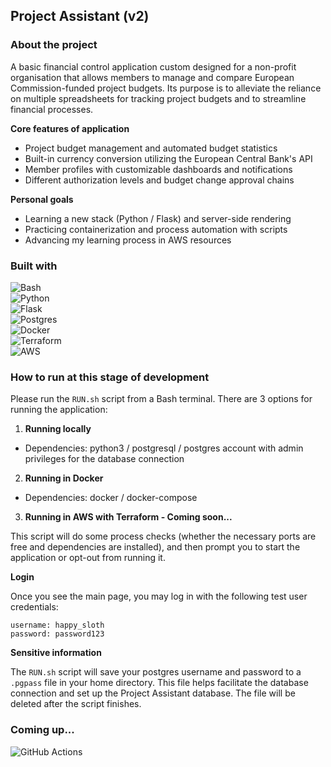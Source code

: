 ## Project Assistant (v2)

### About the project

A basic financial control application custom designed for a non-profit organisation that allows members to manage and compare European Commission-funded project budgets.
Its purpose is to alleviate the reliance on multiple spreadsheets for tracking project budgets and to streamline financial processes.

**Core features of application**

- Project budget management and automated budget statistics 
- Built-in currency conversion utilizing the European Central Bank's API
- Member profiles with customizable dashboards and notifications
- Different authorization levels and budget change approval chains

**Personal goals**

- Learning a new stack (Python / Flask) and server-side rendering
- Practicing containerization and process automation with scripts
- Advancing my learning process in AWS resources

### Built with

![Bash](https://img.shields.io/badge/Shell_Script-121011?style=for-the-badge&logo=gnu-bash&logoColor=white) <br>
![Python](https://img.shields.io/badge/python-3670A0?style=for-the-badge&logo=python&logoColor=ffdd54) <br>
![Flask](https://img.shields.io/badge/flask-%23000.svg?style=for-the-badge&logo=flask&logoColor=white) <br>
![Postgres](https://img.shields.io/badge/postgres-%23316192.svg?style=for-the-badge&logo=postgresql&logoColor=white) <br>
![Docker](https://img.shields.io/badge/docker-%230db7ed.svg?style=for-the-badge&logo=docker&logoColor=white) <br>
![Terraform](https://img.shields.io/badge/terraform-%235835CC.svg?style=for-the-badge&logo=terraform&logoColor=white) <br>
![AWS](https://img.shields.io/badge/AWS-%23FF9900.svg?style=for-the-badge&logo=amazon-aws&logoColor=white) <br>

### How to run at this stage of development

Please run the `RUN.sh` script from a Bash terminal.
There are 3 options for running the application:

1. **Running locally**
  - Dependencies: python3 / postgresql / postgres account with admin privileges for the database connection

2. **Running in Docker**
  - Dependencies: docker / docker-compose

3. **Running in AWS with Terraform - Coming soon...**


This script will do some process checks (whether the necessary ports are free and dependencies are installed), and then prompt you to start the application or opt-out from running it.

**Login**

Once you see the main page, you may log in with the following test user credentials:

    username: happy_sloth
    password: password123

**Sensitive information**

The `RUN.sh` script will save your postgres username and password to a `.pgpass` file in your home directory. This file helps facilitate the database connection and set up the Project Assistant database. The file will be deleted after the script finishes.
### Coming up...

![GitHub Actions](https://img.shields.io/badge/github%20actions-%232671E5.svg?style=for-the-badge&logo=githubactions&logoColor=white) <br>
